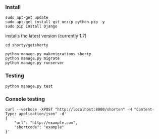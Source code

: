 ### Install
```
sudo apt-get update
sudo apt-get install git unzip python-pip -y
sudo pip install Django
```

installs the latest version (currently 1.7)

```
cd shorty/getshorty

python manage.py makemigrations shorty
python manage.py migrate
python manage.py runserver
```
### Testing

```
python manage.py test
```

### Console testing
```
curl --verbose -XPOST "http://localhost:8000/shorten" -H "Content-Type: application/json" -d'
{
    "url": "http://example.com",
    "shortcode": "example"                 
}'
```